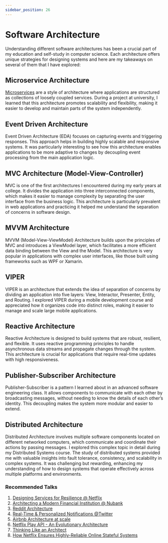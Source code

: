 ```yaml
---
sidebar_position: 26
---
```


# Software Architecture

Understanding different software architectures has been a crucial part of my education and self-study in computer science. Each architecture offers unique strategies for designing systems and here are my takeaways on several of them that I have explored:

## Microservice Architecture

[Microservices](microservices.md) are a style of architecture where applications are structured as collections of loosely coupled services. During a project at university, I learned that this architecture promotes scalability and flexibility, making it easier to develop and maintain parts of the system independently.

## Event Driven Architecture

Event Driven Architecture (EDA) focuses on capturing events and triggering responses. This approach helps in building highly scalable and responsive systems. It was particularly interesting to see how this architecture enables applications to be more adaptive to changes by decoupling event processing from the main application logic.

## MVC Architecture (Model-View-Controller)

MVC is one of the first architectures I encountered during my early years at college. It divides the application into three interconnected components, which makes it easier to manage complexity by separating the user interface from the business logic. This architecture is particularly prevalent in web applications and practicing it helped me understand the separation of concerns in software design.

## MVVM Architecture

MVVM (Model-View-ViewModel) Architecture builds upon the principles of MVC and introduces a ViewModel layer, which facilitates a more efficient data binding between the View and the Model. This architecture is very popular in applications with complex user interfaces, like those built using frameworks such as WPF or Xamarin.

## VIPER

VIPER is an architecture that extends the idea of separation of concerns by dividing an application into five layers: View, Interactor, Presenter, Entity, and Routing. I explored VIPER during a mobile development course and appreciated how it organizes code into distinct roles, making it easier to manage and scale large mobile applications.

## Reactive Architecture

Reactive Architecture is designed to build systems that are robust, resilient, and flexible. It uses reactive programming principles to handle asynchronous data streams and propagate changes through the system. This architecture is crucial for applications that require real-time updates with high responsiveness.

## Publisher-Subscriber Architecture

Publisher-Subscriber is a pattern I learned about in an advanced software engineering class. It allows components to communicate with each other by broadcasting messages, without needing to know the details of each other’s identity. This decoupling makes the system more modular and easier to extend.

## Distributed Architecture

Distributed Architecture involves multiple software components located on different networked computers, which communicate and coordinate their actions by passing messages. I explored this complex topic in detail during my Distributed Systems course. The study of distributed systems provided me with valuable insights into fault tolerance, consistency, and scalability in complex systems. It was challenging but rewarding, enhancing my understanding of how to design systems that operate effectively across multiple platforms and environments.

### Recommended Talks

1. [Designing Services for Resilience @ Netflix](https://www.youtube.com/watch?v=RWyZkNzvC-c&list=PLndbWGuLoHeYTBaqFu31Nac-19qsdUl_V&index=198)
2. [Architecting a Modern Financial Institution @ Nubank](https://www.youtube.com/watch?v=VYuToviSx5Q&list=PLndbWGuLoHeYTBaqFu31Nac-19qsdUl_V&index=192)
3. [Reddit Architecture](https://www.youtube.com/watch?v=nUcO7n4hek4&list=PLndbWGuLoHeYTBaqFu31Nac-19qsdUl_V&index=195)
4. [Real-Time & Personalized Notifications @Twitter](https://www.youtube.com/watch?v=pme_n2zQiDQ&list=PLndbWGuLoHeYTBaqFu31Nac-19qsdUl_V&index=175)
5. [Airbnb Architecture at scale](https://www.youtube.com/watch?v=pnHiVFYpLzs&list=PLndbWGuLoHeYTBaqFu31Nac-19qsdUl_V&index=53)
6. [Netflix Play API - An Evolutionary Architecture](https://www.youtube.com/watch?v=6oPj-DW09DU&list=PLndbWGuLoHeYTBaqFu31Nac-19qsdUl_V&index=147)
7. [Thinking Like an Architect](https://www.youtube.com/watch?v=Oib06l1CHME&t=18s)
8. [How Netflix Ensures Highly-Reliable Online Stateful Systems](https://www.youtube.com/watch?v=paTtLhZFsGE)